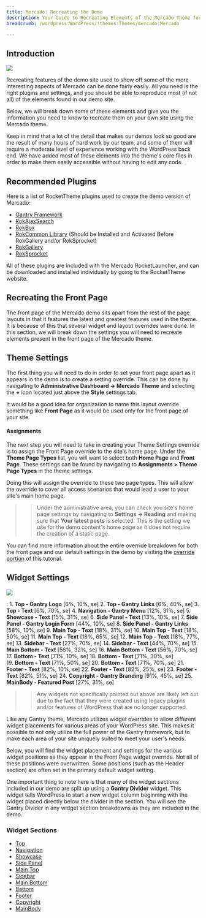 ```yaml
---
title: Mercado: Recreating the Demo
description: Your Guide to Recreating Elements of the Mercado Theme for WordPress
breadcrumb: /wordpress:WordPress/!themes:Themes/mercado:Mercado

---
```


Introduction
-----

![][mercado2]

Recreating features of the demo site used to show off some of the more interesting aspects of Mercado can be done fairly easily. All you need is the right plugins and settings, and you should be able to reproduce most (if not all) of the elements found in our demo site.

Below, we will break down some of these elements and give you the information you need to know to recreate them on your own site using the Mercado theme.

Keep in mind that a lot of the detail that makes our demos look so good are the result of many hours of hard work by our team, and some of them will require a moderate level of experience working with the WordPress back end. We have added most of these elements into the theme's core files in order to make them easily accessible without having to edit any code.

Recommended Plugins
-----

Here is a list of RocketTheme plugins used to create the demo version of Mercado:

* [Gantry Framework][gantry]
* [RokAjaxSearch][rokajaxsearch]
* [RokBox][rokbox]
* [RokCommon Library](http://www.rockettheme.com/wordpress/plugins/rokutilities) (Should be Installed and Activated Before RokGallery and/or RokSprocket)
* [RokGallery][rokgallery]
* [RokSprocket][roksprocket]

All of these plugins are included with the Mercado RocketLauncher, and can be downloaded and installed individually by going to the RocketTheme website.

Recreating the Front Page
-----

The front page of the Mercado demo sits apart from the rest of the page layouts in that it features the latest and greatest features used in the theme. It is because of this that several widget and layout overrides were done. In this section, we will break down the settings you will need to recreate elements present in the front page of the Mercado theme.

Theme Settings
-----

The first thing you will need to do in order to set your front page apart as it appears in the demo is to create a setting override. This can be done by navigating to **Administrative Dashboard -> Mercado Theme** and selecting the **+** icon located just above the **Style** settings tab.

It would be a good idea for organization to name this layout override something like **Front Page** as it would be used only for the front page of your site.

#### Assignments

The next step you will need to take in creating your Theme Settings override is to assign the Front Page override to the site's home page. Under the **Theme Page Types** list, you will want to select both **Home Page** and **Front Page**. These settings can be found by navigating to **Assignments > Theme Page Types** in the theme settings.

Doing this will assign the override to these two page types. This will allow the override to cover all access scenarios that would lead a user to your site's main home page.

>> Under the administrative area, you can check you site's home page settings by navigating to **Settings -> Reading** and making sure that **Your latest posts** is selected. This is the setting we use for the demo content's home page as it does not require the creation of a static page.

You can find more information about the entire override breakdown for both the front page and our default settings in the demo by visiting the [override portion][demooverride] of this tutorial.

Widget Settings
-----

![][Mercado]

:   1. **Top - Gantry Logo** [6%, 10%, se]
    2. **Top - Gantry Links** [6%, 40%, se]
    3. **Top - Text** [6%, 70%, se]
    4. **Navigation - Gantry Menu** [12%, 31%, se]
    5. **Showcase - Text** [15%, 31%, se]
    6. **Side Panel - Text** [13%, 10%, se]
    7. **Side Panel - Gantry Login Form** [44%, 10%, se]
    8. **Side Panel - Gantry Links** [58%, 10%, se]
    9. **Main Top - Text** [18%, 31%, se]
    10. **Main Top - Text** [18%, 50%, se]
    11. **Main Top - Text** [18%, 65%, se]
    12. **Main Top - Text** [18%, 77%, se]
    13. **Sidebar - Text** [27%, 70%, se]
    14. **Sidebar - Text** [44%, 70%, se]
    15. **Main Bottom - Text** [56%, 32%, se]
    16. **Main Bottom - Text** [56%, 70%, se]
    17. **Bottom - Text** [71%, 10%, se]
    18. **Bottom - Text** [71%, 30%, se]  
    19. **Bottom - Text** [71%, 50%, se]
    20. **Bottom - Text** [71%, 70%, se]
    21. **Footer - Text** [82%, 10%, se]
    22. **Footer - Text** [82%, 25%, se]
    23. **Footer - Text** [82%, 51%, se]
    24. **Copyright - Gantry Branding** [91%, 45%, se]
    25. **MainBody - Featured Post** [27%, 31%, se]

>> Any widgets not specifically pointed out above are likely left out due to the fact that they were created using legacy plugins and/or features of WordPress that are no longer supported.

Like any Gantry theme, Mercado utilizes widget overrides to allow different widget placements for various areas of your WordPress site. This makes it possible to not only utilize the full power of the Gantry framework, but to make each area of your site uniquely suited to meet your user's needs.

Below, you will find the widget placement and settings for the various widget positions as they appear in the Front Page widget override. Not all of these positions were overwritten. Some positions (such as the Header section) are often set in the primary default widget setting.

One important thing to note here is that many of the widget sections included in our demo are split up using a **Gantry Divider** widget. This widget tells WordPress to start a new widget column beginning with the widget placed directly below the divider in the section. You will see the Gantry Divider in any widget section breakdowns as they are included in the demo.

### Widget Sections

* [Top][top]
* [Navigation][navigation]
* [Showcase][showcase]
* [Side Panel][sidepanel]
* [Main Top][maintop]
* [Sidebar][sidebar]
* [Main Bottom][mainbottom]
* [Bottom][bottom]
* [Footer][footer]
* [Copyright][copyright]
* [MainBody][mainbody]

[gantry]: http://gantry.org/downloads
[rokajaxsearch]: http://www.rockettheme.com/wordpress/plugins/rokajaxsearch
[rokbox]: http://www.rockettheme.com/wordpress/plugins/rokbox
[roksprocket]: http://www.rockettheme.com/wordpress/plugins/roksprocket
[Mercado]: assets/mercado2.jpeg
[mercado2]: assets/mercado.jpeg
[roksprocket]: http://www.rockettheme.com/wordpress/plugins/roksprocket
[rokgallery]: http://www.rockettheme.com/wordpress/plugins/rokgallery
[faq]: faq.md
[override]: http://docs.gantry.org/gantry4/configure
[navigation]: demo_navigation.md
[header]: demo_header.md
[top]: demo_top.md
[showcase]: demo_showcase.md
[sidepanel]: assets/demo_sidepanel.md
[bottom]: demo_bottom.md
[feature]: demo_feature.md
[navigation]: demo_navigation.md
[maintop]: demo_maintop.md
[contenttop]: demo_contenttop.md
[mainbody]: demo_posts.md
[sidebar]: demo_sidebar.md
[mainbottom]: demo_mainbottom.md
[footer]: demo_footer.md
[copyright]: demo_copyright.md
[demooverride]: demo_override.md
